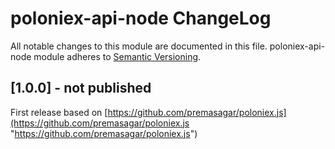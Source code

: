# poloniex-api-node ChangeLog

All notable changes to this module are documented in this file.
poloniex-api-node module adheres to [Semantic Versioning](http://semver.org/).

## [1.0.0] - not published

First release based on [https://github.com/premasagar/poloniex.js](https://github.com/premasagar/poloniex.js "https://github.com/premasagar/poloniex.js")
